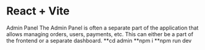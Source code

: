 # React + Vite
Admin Panel
The Admin Panel is often a separate part of the application that allows managing orders, users, payments, etc. This can either be a part of the frontend or a separate dashboard.
**cd admin
**npm i
**npm run dev
